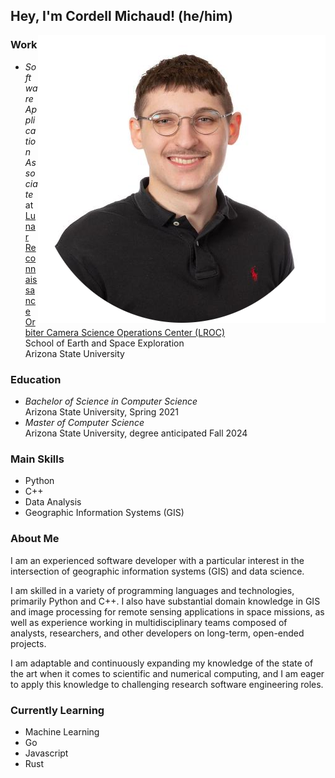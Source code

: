 <h2>Hey, I'm Cordell Michaud! (he/him)</h2>

<img align="right" width="460" height="460" src="res/michaudcordell_avatar.png">

<h3>Work</h3>

<ul>
    <li>
        <em>Software Application Associate</em> at <a href="https://www.lroc.asu.edu/">Lunar Reconnaissance Orbiter Camera Science Operations Center (LROC)</a><br>
        School of Earth and Space Exploration<br>
        Arizona State University
    </li>
</ul>

<h3>Education</h3>
<ul>
    <li>
        <em>Bachelor of Science in Computer Science</em><br>
        Arizona State University, Spring 2021
    </li>
    <li>
        <em>Master of Computer Science</em><br>
        Arizona State University, degree anticipated Fall 2024
    </li>
</ul>

<h3>Main Skills</h3>

<ul>
    <li>Python</li>
    <li>C++</li></li>
    <li>Data Analysis</li>
    <li>Geographic Information Systems (GIS)</li>
</ul>

<h3>About Me</h3>
<p>
    I am an experienced software developer with a particular interest in the intersection of geographic information systems (GIS) and data science.
</p>

<p>
    I am skilled in a variety of programming languages and technologies, primarily Python and C++. I also have substantial domain knowledge in GIS and image processing for remote sensing applications in space missions, as well as experience working in multidisciplinary teams composed of analysts, researchers, and other developers on long-term, open-ended projects.
</p>

<p>
    I am adaptable and continuously expanding my knowledge of the state of the art when it comes to scientific and numerical computing, and I am eager to apply this knowledge to challenging research software engineering roles.
</p>

<h3>Currently Learning</h3>

<ul>
    <li>Machine Learning</li>
    <li>Go</li>
    <li>Javascript</li>
    <li>Rust</li>
</ul>

<!--
**michaudcordell/michaudcordell** is a ✨ _special_ ✨ repository because its `README.md` (this file) appears on your GitHub profile.

Here are some ideas to get you started:

- 🔭 I’m currently working on ...
- 🌱 I’m currently learning ...
- 👯 I’m looking to collaborate on ...
- 🤔 I’m looking for help with ...
- 💬 Ask me about ...
- 📫 How to reach me: ...
- 😄 Pronouns: ...
- ⚡ Fun fact: ...
-->

